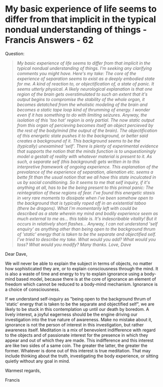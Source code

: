 # My basic experience of life seems to differ from that implicit in the typical nondual understanding of things - Francis Answers - 62

Question:

>_My basic experience of life seems to differ from that implicit in the typical nondual understanding of things. I'm seeking any clarifying comments you might have. Here's my take: The core of the experience of separation seems to exist as a deeply embodied state for me. A kind of reaction to, or objectification of, a state of panic. It seems utterly physical. A likely neurological explanation is that one region of the brain gets overstimulated to such an extent that it's output begins to compromise the stability of the whole organ, it becomes detatched from the wholistic modeling of the brain and becomes a static tape loop kind of thrumming of energy. I wonder even if it has something to do with limiting seizures. Anyway, the isolation of this 'too hot' region is only partial. The now static output from this organ of percieving becomes itself an object percieved by the rest of the body/mind (the output of the brain). The objectification of this energetic state pushes it to the background, or better said creates a background of it. This background seems to be the (typically) unexamined 'self'. There is plenty of experimental evidence that supports the notion that the minds function is to unquestioningly model a gestalt of reality with whatever material is present to it. As such, a separate self (this background) gets written in to this interpretive framework of ongoing experience. This explanation of the prevalance of the experience of separation, alienation etc. seems a bette fit than the usual notion that we all have this state inculcated in us by social conditioning. So it seems to me that self inquiry, if it's anything at all, has to be the being present to this primal panic: The reintegration of these regions of fear. I've found this energetic stasis in very rare moments to dissipate when i've been somehow open to the background that is typically roped off in an existential taboo (there be dragons). What I'm momentarily left with could be described as a state wherein my mind and bodily experience seem as much external to me as... this table is. It's indescribable vitality! But it occurs in relatively short flashes... Anyway, I can not understand 'self enquiry' as anything other than being open to the background thrum of 'static' energy that is taken to be the separate and objectified self. I've tried to describe my take. What would you add? What would you toss? What would you modify? Many thanks. Love, Dave_

Dear Dave,

We will never be able to explain the subject in terms of objects, no matter how sophisticated they are, or to explain consciousness through the mind. It is also a waste of time and energy to try to explain ignorance using a body-mind based model, because there is at the core of ignorance an element of freedom which cannot be reduced to a body-mind mechanism. Ignorance is a choice of consciousness.

If we understand self-inquiry as "being open to the background thrum of 'static' energy that is taken to be the separate and objectified self", we are likely to be stuck in this contemplation up until our death by boredom. A lively interest, a joyful eagerness should be the engine driving our investigation into the true nature of awareness. Make no mistake about it, ignorance is not the person of interest in this investigation, but rather awareness itself. Meditation is a mix of benevolent indifference with regard to the objects and of passionate interest for the presence in which they appear and out of which they are made. This indifference and this interest are like two sides of a same coin. The greater the latter, the greater the former. Whatever is done out of this interest is true meditation. That may include thinking about the truth, investigating the body experience, or sitting quietly without any goal in mind.

Warmest regards,

Francis

